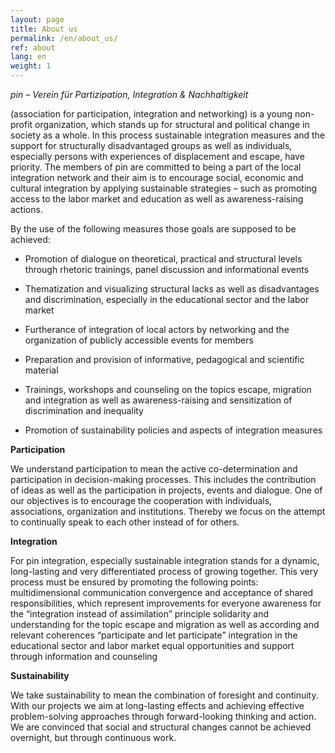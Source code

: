 ```yaml
---
layout: page
title: About us
permalink: /en/about_us/
ref: about
lang: en
weight: 1
---
```


*pin – Verein für Partizipation, Integration & Nachhaltigkeit*

(association for participation, integration and networking) is a young non-profit organization, which stands up for structural and political change in society as a whole. In this process sustainable integration measures and the support for structurally disadvantaged groups as well as individuals, especially persons with experiences of displacement and escape, have priority. The members of pin are committed to being a part of the local integration network and their aim is to encourage social, economic and cultural integration by applying sustainable strategies – such as  promoting access to the labor market and education as well as awareness-raising actions.

By the use of the following measures those goals are supposed to be achieved:

- Promotion of dialogue on theoretical, practical and structural levels through rhetoric trainings, panel discussion and informational events

- Thematization and visualizing structural lacks as well as disadvantages and discrimination, especially in the educational sector and the labor market

- Furtherance of integration of local actors by networking and the organization of publicly accessible events for members

- Preparation and provision of informative, pedagogical and scientific material

- Trainings, workshops and counseling on the topics escape, migration and integration as well as awareness-raising and sensitization of discrimination and inequality

- Promotion of sustainability policies and aspects of integration measures

**Participation**

We understand participation to mean the active co-determination and participation in decision-making processes. This includes the contribution of ideas as well as the participation in projects, events and dialogue. One of our objectives is to encourage the cooperation with individuals, associations, organization and institutions. Thereby we focus on the attempt to continually speak to each other instead of for others.

**Integration**

For pin integration, especially sustainable integration stands for a dynamic, long-lasting and very differentiated process of growing together. This very process must be ensured by promoting the following points:
multidimensional communication
convergence and acceptance of shared responsibilities, which represent improvements for everyone
awareness for the “integration instead of assimilation” principle
solidarity and understanding for the topic escape and migration as well as according and relevant coherences
“participate and let participate”
integration in the educational sector and labor market
equal opportunities and support through information and counseling

**Sustainability**

We take sustainability to mean the combination of foresight and continuity. With our projects we aim at long-lasting effects and achieving effective problem-solving approaches through forward-looking thinking and action. We are convinced that social and structural changes cannot be achieved overnight, but through continuous work.
